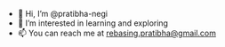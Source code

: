 - 👋 Hi, I’m @pratibha-negi
- 👀 I’m interested in learning and exploring
- 📫 You can reach me at rebasing.pratibha@gmail.com

<!---
pratibha-negi/pratibha-negi is a ✨ special ✨ repository because its `README.md` (this file) appears on your GitHub profile.
You can click the Preview link to take a look at your changes.
--->
